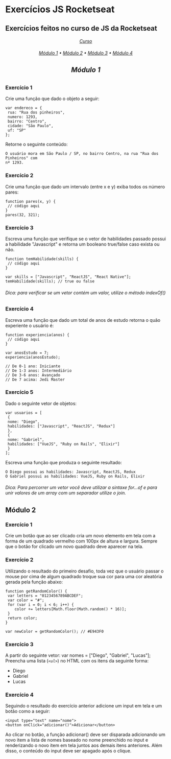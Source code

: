 # Exercícios JS Rocketseat

## Exercícios feitos no curso de JS da Rocketseat
<h6 align="center"><a href="https://app.rocketseat.com.br/node/curso-java-script">Curso<a><h6>

<p align="center">
 <a href="#modulo1">Módulo 1</a> •
 <a href="#modulo2">Módulo 2</a> • 
 <a href="#modulo3">Módulo 3</a> • 
 <a href="#modulo4">Módulo 4</a> 
</p>

<span id="modulo1"><span>

## Módulo 1

### Exercício 1

Crie uma função que dado o objeto a seguir:

```
var endereco = {
 rua: "Rua dos pinheiros",
 numero: 1293,
 bairro: "Centro",
 cidade: "São Paulo",
 uf: "SP"
};
```

Retorne o seguinte conteúdo:

```
O usuário mora em São Paulo / SP, no bairro Centro, na rua "Rua dos Pinheiros" com
nº 1293.
```

### Exercício 2

Crie uma função que dado um intervalo (entre x e y) exiba todos os número pares:

```
function pares(x, y) {
 // código aqui
}
pares(32, 321);
```

### Exercício 3

Escreva uma função que verifique se o vetor de habilidades passado possui a habilidade "Javascript"
e retorna um booleano true/false caso exista ou não.

```
function temHabilidade(skills) {
 // código aqui
}

var skills = ["Javascript", "ReactJS", "React Native"];
temHabilidade(skills); // true ou false
```

###### *Dica: para verificar se um vetor contém um valor, utilize o método indexOf()*

### Exercício 4

Escreva uma função que dado um total de anos de estudo retorna o quão experiente o usuário é:

```
function experiencia(anos) {
 // código aqui
}

var anosEstudo = 7;
experiencia(anosEstudo);

// De 0-1 ano: Iniciante
// De 1-3 anos: Intermediário
// De 3-6 anos: Avançado
// De 7 acima: Jedi Master
```

### Exercício 5

Dado o seguinte vetor de objetos:

```
var usuarios = [
 {
 nome: "Diego",
 habilidades: ["Javascript", "ReactJS", "Redux"]
 },
 {
 nome: "Gabriel",
 habilidades: ["VueJS", "Ruby on Rails", "Elixir"]
 }
];
```

Escreva uma função que produza o seguinte resultado:

```
O Diego possui as habilidades: Javascript, ReactJS, Redux
O Gabriel possui as habilidades: VueJS, Ruby on Rails, Elixir
```

###### *Dica: Para percorrer um vetor você deve utilizar a sintaxe for...of e para unir valores de um array com um separador utilize o join.*

<span id="modulo2"><span>

## Módulo 2

### Exercício 1

Crie um botão que ao ser clicado cria um novo elemento em tela com a forma de um quadrado
vermelho com 100px de altura e largura. Sempre que o botão for clicado um novo quadrado deve
aparecer na tela.

### Exercício 2

Utilizando o resultado do primeiro desafio, toda vez que o usuário passar o mouse por cima de
algum quadrado troque sua cor para uma cor aleatória gerada pela função abaixo:

```
function getRandomColor() {
 var letters = "0123456789ABCDEF";
 var color = "#";
 for (var i = 0; i < 6; i++) {
    color += letters[Math.floor(Math.random() * 16)];
 }
 return color;
}

var newColor = getRandomColor(); // #E943F0
```

### Exercício 3

A partir do seguinte vetor:
var nomes = ["Diego", "Gabriel", "Lucas"];
Preencha uma lista (*`<ul>`*) no HTML com os itens da seguinte forma:

<ul> 
    <li>Diego
    <li>Gabriel
    <li>Lucas
</ul>

### Exercício 4

Seguindo o resultado do exercício anterior adicione um input em tela e um botão como a seguir:

```
<input type="text" name="nome">
<button onClick="adicionar()">Adicionar</button>
```

Ao clicar no botão, a função adicionar() deve ser disparada adicionando um novo item a lista de
nomes baseado no nome preenchido no input e renderizando o novo item em tela juntos aos
demais itens anteriores. Além disso, o conteúdo do input deve ser apagado após o clique.